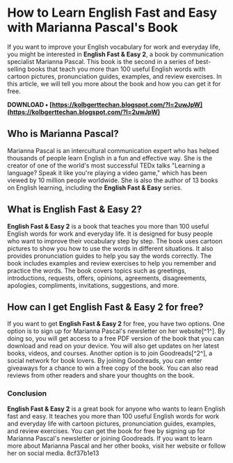 # How to Learn English Fast and Easy with Marianna Pascal's Book
 
If you want to improve your English vocabulary for work and everyday life, you might be interested in **English Fast & Easy 2**, a book by communication specialist Marianna Pascal. This book is the second in a series of best-selling books that teach you more than 100 useful English words with cartoon pictures, pronunciation guides, examples, and review exercises. In this article, we will tell you more about the book and how you can get it for free.
 
**DOWNLOAD • [https://kolbgerttechan.blogspot.com/?l=2uwJpW](https://kolbgerttechan.blogspot.com/?l=2uwJpW)**


 
## Who is Marianna Pascal?
 
Marianna Pascal is an intercultural communication expert who has helped thousands of people learn English in a fun and effective way. She is the creator of one of the world's most successful TEDx talks "Learning a language? Speak it like you're playing a video game," which has been viewed by 10 million people worldwide. She is also the author of 13 books on English learning, including the **English Fast & Easy** series.
 
## What is English Fast & Easy 2?
 
**English Fast & Easy 2** is a book that teaches you more than 100 useful English words for work and everyday life. It is designed for busy people who want to improve their vocabulary step by step. The book uses cartoon pictures to show you how to use the words in different situations. It also provides pronunciation guides to help you say the words correctly. The book includes examples and review exercises to help you remember and practice the words. The book covers topics such as greetings, introductions, requests, offers, opinions, agreements, disagreements, apologies, compliments, invitations, suggestions, and more.
 
## How can I get English Fast & Easy 2 for free?
 
If you want to get **English Fast & Easy 2** for free, you have two options. One option is to sign up for Marianna Pascal's newsletter on her website[^1^]. By doing so, you will get access to a free PDF version of the book that you can download and read on your device. You will also get updates on her latest books, videos, and courses. Another option is to join Goodreads[^2^], a social network for book lovers. By joining Goodreads, you can enter giveaways for a chance to win a free copy of the book. You can also read reviews from other readers and share your thoughts on the book.
 
### Conclusion
 
**English Fast & Easy 2** is a great book for anyone who wants to learn English fast and easy. It teaches you more than 100 useful English words for work and everyday life with cartoon pictures, pronunciation guides, examples, and review exercises. You can get the book for free by signing up for Marianna Pascal's newsletter or joining Goodreads. If you want to learn more about Marianna Pascal and her other books, visit her website or follow her on social media.
 8cf37b1e13
 
